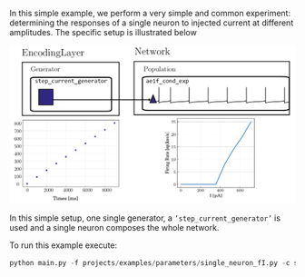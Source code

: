 In this simple example, we perform a very simple and common experiment: determining the responses
of a single neuron to injected current at different amplitudes. The specific setup is illustrated below

![alt-text](/images/example1-01.png)

In this simple setup, one single generator, a `’step_current_generator’` is used and a single neuron composes the whole network.

To run this example execute:

```python
python main.py -f projects/examples/parameters/single_neuron_fI.py -c single_neuron_fIcurve --extra plot=True display=True save=True
```

